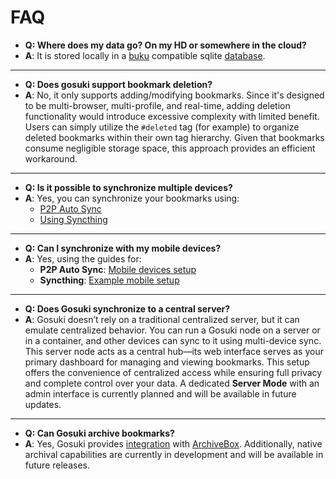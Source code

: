 # FAQ

- **Q: Where does my data go? On my HD or somewhere in the cloud?**
- **A**: It is stored locally in a [buku](https://github.com/jarun/buku) compatible sqlite [database](/internal/database/database.go).

---

- **Q: Does gosuki support bookmark deletion?**
- **A**: No, it only supports adding/modifying bookmarks. Since it's designed to be multi-browser, multi-profile, and real-time, adding deletion functionality would introduce excessive complexity with limited benefit. Users can simply utilize the `#deleted` tag (for example) to organize deleted bookmarks within their own tag hierarchy. Given that bookmarks consume negligible storage space, this approach provides an efficient workaround.

---

- **Q: Is it possible to synchronize multiple devices?**
- **A**: Yes, you can synchronize your bookmarks using:
  - [P2P Auto Sync](https://gosuki.net/docs/features/multi-device-sync/p2p-auto-sync)
  - [Using Syncthing](https://gosuki.net/docs/features/multi-device-sync/syncthing) 


----

- **Q: Can I synchronize with my mobile devices?**
- **A**: Yes, using the guides for:
  - **P2P Auto Sync**: [Mobile devices setup](https://gosuki.net/docs/features/multi-device-sync/p2p-auto-sync/#mobile-devices)
  - **Syncthing**: [Example mobile setup](https://gosuki.net/docs/features/multi-device-sync/syncthing/#example)

---

- **Q: Does Gosuki synchronize to a central server?**
- **A**: Gosuki doesn’t rely on a traditional centralized server, but it can emulate centralized behavior. You can run a Gosuki node on a server or in a container, and other devices can sync to it using multi-device sync. This server node acts as a central hub—its web interface serves as your primary dashboard for managing and viewing bookmarks. This setup offers the convenience of centralized access while ensuring full privacy and complete control over your data. A dedicated **Server Mode** with an admin interface is currently planned and will be available in future updates.


---

- **Q: Can Gosuki archive bookmarks?**
- **A**: Yes, Gosuki provides [integration][1] with [ArchiveBox][2]. Additionally, native archival capabilities are currently in development and will be available in future releases.


[1]:https://gosuki.net/docs/features/archiving/archive-box/
[2]:https://github.com/ArchiveBox/ArchiveBox
